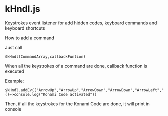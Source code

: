 # kHndl.js
Keystrokes event listener for add hidden codes, keyboard commands and keyboard shortcuts

How to add a command

Just call 
  
    $kHndl(CommandArray,callbackFuntion)

When all the keystrokes of a command are done, callback function is executed

Example:
  
    $kHndl.addEv(["ArrowUp","ArrowUp","ArrowDown","ArrowDown","ArrowLeft","ArrowRight","ArrowLeft","ArrowRight","a","b","Enter"],()=>console.log("Konami Code activated"))
  
  Then, if all the keystrokes for the Konami Code are done, it will print in console
